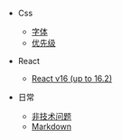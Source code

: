 <!-- * JavaScript
  * [Input](javascript/input.md) -->

* Css
  * [字体](stars/css/fonts.md)
  * [优先级](stars/css/priority.md)

* React 
  * [React v16 (up to 16.2)](stars/react/react16.md)

* 日常
  * [非技术问题](stars/daily/non-tech.md)
  * [Markdown](stars/daily/markdown.md)
